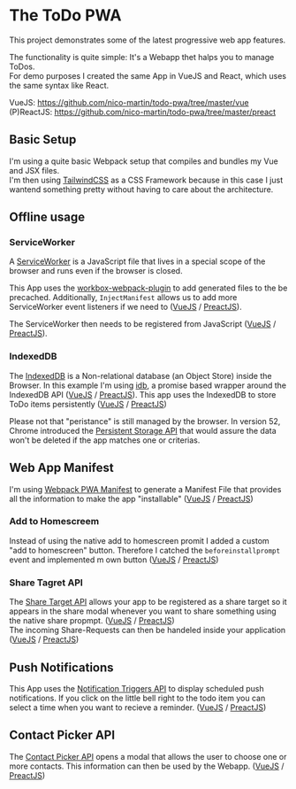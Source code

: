# The ToDo PWA

This project demonstrates some of the latest progressive web app features.

The functionality is quite simple: It's a Webapp thet halps you to manage ToDos.  
For demo purposes I created the same App in VueJS and React, which uses the same syntax like React.

VueJS: https://github.com/nico-martin/todo-pwa/tree/master/vue  
(P)ReactJS: https://github.com/nico-martin/todo-pwa/tree/master/preact

## Basic Setup

I'm using a quite basic Webpack setup that compiles and bundles my Vue and JSX files.  
I'm then using [TailwindCSS](https://tailwindcss.com/) as a CSS Framework because in this case I just wantend something pretty without having to care about the architecture.

## Offline usage

### ServiceWorker

A [ServiceWorker](https://web.dev/service-workers-cache-storage/) is a JavaScript file that lives in a special scope of the browser and runs even if the browser is closed.

This App uses the [workbox-webpack-plugin](https://developers.google.com/web/tools/workbox/modules/workbox-webpack-plugin) to add generated files to the be precached. Additionally, `InjectManifest` allows us to add more ServiceWorker event listeners if we need to ([VueJS](https://github.com/nico-martin/todo-pwa/blob/master/vue/src/service-worker.js#L22-L25) / [PreactJS](https://github.com/nico-martin/todo-pwa/blob/master/preact/src/service-worker.js#L22-L25)).

The ServiceWorker then needs to be registered from JavaScript ([VueJS](https://github.com/nico-martin/todo-pwa/blob/master/vue/src/index.js#L9) / [PreactJS](https://github.com/nico-martin/todo-pwa/blob/master/preact/src/index.js#L8)).

### IndexedDB

The [IndexedDB](https://developer.mozilla.org/en-US/docs/Web/API/IndexedDB_API) is a Non-relational database (an Object Store) inside the Browser. In this example I'm using [idb](https://github.com/jakearchibald/idb), a promise based wrapper around the IndexedDB API ([VueJS](https://github.com/nico-martin/todo-pwa/blob/master/vue/src/app/vendor/db.js) / [PreactJS](https://github.com/nico-martin/todo-pwa/blob/master/preact/src/app/vendor/db.js)). This app uses the IndexedDB to store ToDo items persistently ([VueJS](https://github.com/nico-martin/todo-pwa/blob/master/vue/src/App.vue#L60-L71) / [PreactJS](https://github.com/nico-martin/todo-pwa/blob/master/preact/src/App.jsx#L29-L36))

Please not that "peristance" is still managed by the browser. In version 52, Chrome introduced the [Persistent Storage API](https://developers.google.com/web/updates/2016/06/persistent-storage) that would assure the data won't be deleted if the app matches one or criterias.

## Web App Manifest

I'm using [Webpack PWA Manifest](https://github.com/Diokuz/webpack-pwa-manifest) to generate a Manifest File that provides all the information to make the app "installable" ([VueJS](https://github.com/nico-martin/todo-pwa/blob/master/vue/webpack.config.babel.js#L111) / [PreactJS](https://github.com/nico-martin/todo-pwa/blob/master/preact/webpack.config.babel.js#L111))

### Add to Homescreem

Instead of using the native add to homescreen promit I added a custom "add to homescreen" button. Therefore I catched the `beforeinstallprompt` event and implemented m own button ([VueJS](https://github.com/nico-martin/todo-pwa/blob/master/vue/src/app/A2H.vue) / [PreactJS](https://github.com/nico-martin/todo-pwa/blob/master/preact/src/app/A2H.jsx))

### Share Tagret API

The [Share Target API](https://web.dev/web-share-target/) allows your app to be registered as a share target so it appears in the share modal whenever you want to share something using the native share propmpt. ([VueJS](https://github.com/nico-martin/todo-pwa/blob/master/vue/webpack.config.babel.js#L128) / [PreactJS](https://github.com/nico-martin/todo-pwa/blob/master/preact/webpack.config.babel.js#L128))  
The incoming Share-Requests can then be handeled inside your application ([VueJS](https://github.com/nico-martin/todo-pwa/blob/master/vue/src/app/Form.vue#L35) / [PreactJS](https://github.com/nico-martin/todo-pwa/blob/master/preact/src/app/Form.jsx#L12))

## Push Notifications

This App uses the [Notification Triggers API](https://web.dev/notification-triggers/) to display scheduled push notifications. If you click on the little bell right to the todo item you can select a time when you want to recieve a reminder. ([VueJS](https://github.com/nico-martin/todo-pwa/blob/master/vue/src/app/List/PushReminder.vue) / [PreactJS](https://github.com/nico-martin/todo-pwa/blob/master/preact/src/app/List/PushReminder.jsx))

## Contact Picker API

The [Contact Picker API](https://web.dev/contact-picker/) opens a modal that allows the user to choose one or more contacts. This information can then be used by the Webapp. ([VueJS](https://github.com/nico-martin/todo-pwa/blob/master/vue/src/app/Form/ContactPicker.vue#L41-L49) / [PreactJS](https://github.com/nico-martin/todo-pwa/blob/master/preact/src/app/Form/ContactPicker.jsx#L25-33))
